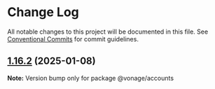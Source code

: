 # Change Log

All notable changes to this project will be documented in this file.
See [Conventional Commits](https://conventionalcommits.org) for commit guidelines.

## [1.16.2](https://github.com/Vonage/vonage-node-sdk/compare/@vonage/accounts@1.16.1...@vonage/accounts@1.16.2) (2025-01-08)

**Note:** Version bump only for package @vonage/accounts
